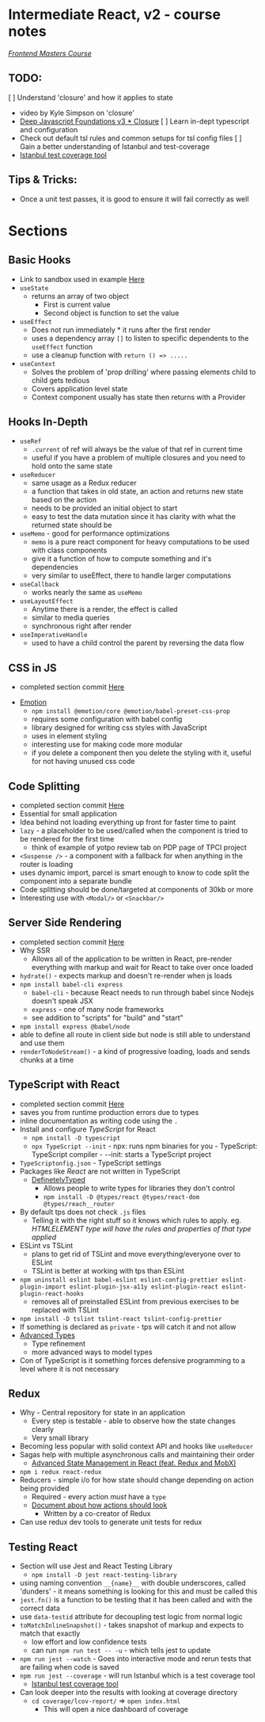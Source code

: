 # Intermediate React, v2 - course notes

_[Frontend Masters Course](https://frontendmasters.com/courses/intermediate*react*v2/)_

## TODO:
[ ] Understand 'closure' and how it applies to state
  * video by Kyle Simpson on 'closure'
  * [Deep Javascript Foundations v3 \* Closure](https://frontendmasters.com/courses/deep*javascript*v3/origin*of*closure/)
[ ] Learn in-dept typescript and configuration
  * Check out default tsl rules and common setups for tsl config files
[ ] Gain a better understanding of Istanbul and test-coverage
  * [Istanbul test coverage tool](https://istanbul.js.org/)

## Tips & Tricks:
  * Once a unit test passes, it is good to ensure it will fail correctly as well

# Sections

## Basic Hooks

- Link to sandbox used in example [Here](https://codesandbox.io/s/github/btholt/react*hooks*examples/tree/master/)
- `useState`
  - returns an array of two object
    - First is current value
    - Second object is function to set the value
- `useEffect`
  - Does not run immediately \* it runs after the first render
  - uses a dependency array `[]` to listen to specific dependents to the `useEffect` function
  - use a cleanup function with `return () => .....`
- `useContext`
  - Solves the problem of 'prop drilling' where passing elements child to child gets tedious
  - Covers application level state
  - Context component usually has state then returns with a Provider

## Hooks In-Depth

- `useRef`
  - `.current` of ref will always be the value of that ref in current time
  - useful if you have a problem of multiple closures and you need to hold onto the same state
- `useReducer`
  - same usage as a Redux reducer
  - a function that takes in old state, an action and returns new state based on the action
  - needs to be provided an initial object to start
  - easy to test the data mutation since it has clarity with what the returned state should be
- `useMemo` - good for performance optimizations
  - `memo` is a pure react component for heavy computations to be used with class components
  - give it a function of how to compute something and it's dependencies
  - very similar to useEffect, there to handle larger computations
- `useCallback`
  - works nearly the same as `useMemo`
- `useLayoutEffect`
  - Anytime there is a render, the effect is called
  - similar to media queries
  - synchronous right after render
- `useImperativeHandle`
  - used to have a child control the parent by reversing the data flow

## CSS in JS
- completed section commit [Here](https://github.com/ZakBrinlee/FE-Masters-React-Path/commit/693e910d7e2ff73084853a76eeb8a2622666a378)
* [Emotion](https://emotion.sh/docs/introduction)
  * `npm install @emotion/core @emotion/babel-preset-css-prop`
  * requires some configuration with babel config
  * library designed for writing css styles with JavaScript
  * uses in element styling
  * interesting use for making code more modular
  * if you delete a component then you delete the styling with it, useful for not having unused css code

## Code Splitting
  * completed section commit [Here](https://github.com/ZakBrinlee/FE-Masters-React-Path/commit/4df2f5c5c6b58e2aa90979e1063cd639a0abca42)
  * Essential for small application
  * Idea behind not loading everything up front for faster time to paint
  * `lazy` - a placeholder to be used/called when the component is tried to be rendered for the first time
    * think of example of yotpo review tab on PDP page of TPCI project
  * `<Suspense />` - a component with a fallback for when anything in the router is loading
  * uses dynamic import, parcel is smart enough to know to code split the component into a separate bundle
  * Code splitting should be done/targeted at components of 30kb or more
  * Interesting use with `<Modal/>` or `<Snackbar/>`

## Server Side Rendering
  * completed section commit [Here](https://github.com/ZakBrinlee/FE-Masters-React-Path/commit/437bbd224a834db6019df70c666d9c5b07364813)
  * Why SSR
    * Allows all of the application to be written in React, pre-render everything with markup and wait for React to take over once loaded
  * `hydrate()` - expects markup and doesn't re-render when js loads
  * `npm install babel-cli express`
    * `babel-cli` - because React needs to run through babel since Nodejs doesn't speak JSX
    * `express` - one of many node frameworks
    * see addition to "scripts" for "build" and "start"
  * `npm install express @babel/node`
  * able to define all route in client side but node is still able to understand and use them
  * `renderToNodeStream()` - a kind of progressive loading, loads and sends chunks at a time

## TypeScript with React
  * completed section commit [Here](https://github.com/ZakBrinlee/FE-Masters-React-Path/commit/e7c8c79a41dd80d7769cd821214393d37404281f)
  * saves you from runtime production errors due to types
  * inline documentation as writing code using the `.`
  * Install and configure *TypeScript* for React
    * `npm install -D typescript`
    * `npx TypeScript --init` - npx: runs npm binaries for you - TypeScript: TypeScript compiler - --init: starts a TypeScript project
  * `TypeScriptonfig.json` - TypeScript settings
  * Packages like *React* are not written in TypeScript
    * [DefinetelyTyped](https://definitelytyped.org/)
      * Allows people to write types for libraries they don't control
      * `npm install -D @types/react @types/react-dom @types/reach__router`
  * By default tps does not check `.js` files
    * Telling it with the right stuff so it knows which rules to apply. eg. *HTMLELEMENT type will have the rules and properties of that type applied*
  * ESLint vs TSLint
    * plans to get rid of TSLint and move everything/everyone over to ESLint
    * TSLint is better at working with tps than ESLint
  * `npm uninstall eslint babel-eslint eslint-config-prettier eslint-plugin-import eslint-plugin-jsx-a11y eslint-plugin-react eslint-plugin-react-hooks`
    * removes all of preinstalled ESLint from previous exercises to be replaced with TSLint
  * `npm install -D tslint tslint-react tslint-config-prettier`
  * If something is declared as `private` - tps will catch it and not allow
  * [Advanced Types](https://www.typescriptlang.org/docs/handbook/advanced-types.html)
    * Type refinement
    * more advanced ways to model types
  * Con of TypeScript is it something forces defensive programming to a level where it is not necessary
  
## Redux
  * Why - Central repository for state in an application
    * Every step is testable - able to observe how the state changes clearly
    * Very small library
  * Becoming less popular with solid context API and hooks like `useReducer`
  * Sagas help with multiple asynchronous calls and maintaining their order
    * [Advanced State Management in React (feat. Redux and MobX)](https://frontendmasters.com/courses/react-state/)
  * `npm i redux react-redux`
  * Reducers - simple i/o for how state should change depending on action being provided
    * Required - every action *must* have a `type`
    * [Document about how actions should look](https://github.com/redux-utilities/flux-standard-action)
      * Written by a co-creator of Redux
  * Can use redux dev tools to generate unit tests for redux

## Testing React
  * Section will use Jest and React Testing Library
    * `npm install -D jest react-testing-library`
  * using naming convention `__{name}__` with double underscores, called 'dunders' - it means something is looking for this and must be called this
  * `jest.fn()` is a function to be testing that it has been called and with the correct data
  * use `data-testid` attribute for decoupling test logic from normal logic
  * `toMatchInlineSnapshot()` - takes snapshot of markup and expects to match that exactly
    * low effort and low confidence tests
    * can run `npm run test -- -u` - which tells jest to update
  * `npm run jest --watch` - Goes into interactive mode and rerun tests that are failing when code is saved
  * `npm run jest --coverage` - will run Istanbul which is a test coverage tool
    * [Istanbul test coverage tool](https://istanbul.js.org/)
  * Can look deeper into the results with looking at coverage directory
    * `cd coverage/lcov-report/` => `open index.html`
      * This will open a nice dashboard of coverage